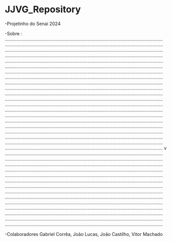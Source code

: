 # JJVG_Repository 
-Projetinho do Senai 2024

-Sobre : 
 .......................................................................................................................... .......................................................................................................................... .......................................................................................................................... .......................................................................................................................... .......................................................................................................................... .......................................................................................................................... ..........................................................................................................................
 .......................................................................................................................... .......................................................................................................................... .......................................................................................................................... .......................................................................................................................... .......................................................................................................................... .......................................................................................................................... ..........................................................................................................................
 .......................................................................................................................... .......................................................................................................................... .......................................................................................................................... .......................................................................................................................... .......................................................................................................................... .......................................................................................................................... ..........................................................................................................................
v .......................................................................................................................... .......................................................................................................................... .......................................................................................................................... .......................................................................................................................... .......................................................................................................................... .......................................................................................................................... ..........................................................................................................................
 .......................................................................................................................... .......................................................................................................................... .......................................................................................................................... .......................................................................................................................... .......................................................................................................................... .......................................................................................................................... ..........................................................................................................................

-Colaboradores Gabriel Corrêa, João Lucas, João Castilho, Vitor Machado
